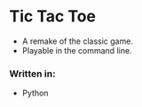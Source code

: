 # Tic Tac Toe
* A remake of the classic game.
* Playable in the command line.

### Written in:
* Python
